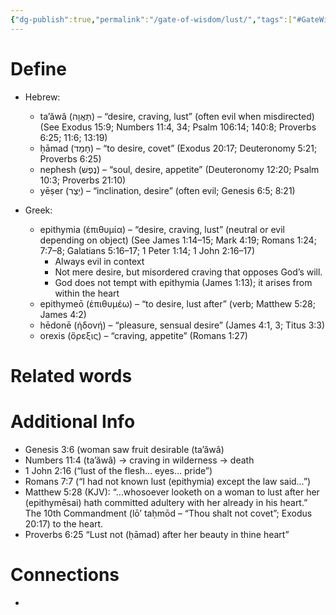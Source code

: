 ```yaml
---
{"dg-publish":true,"permalink":"/gate-of-wisdom/lust/","tags":["#GateWisdom"]}
---
```


# Define
- Hebrew: 
	- ta’ăwâ (תַּאֲוָה) – “desire, craving, lust” (often evil when misdirected)  (See Exodus 15:9; Numbers 11:4, 34; Psalm 106:14; 140:8; Proverbs 6:25; 11:6; 13:19)
	- ḥāmad (חָמַד) – “to desire, covet” (Exodus 20:17; Deuteronomy 5:21; Proverbs 6:25)
	- nephesh (נֶפֶשׁ) – “soul, desire, appetite” (Deuteronomy 12:20; Psalm 10:3; Proverbs 21:10)
	- yēṣer (יֵצֶר) – “inclination, desire” (often evil; Genesis 6:5; 8:21)

- Greek: 
	- epithymia (ἐπιθυμία) – “desire, craving, lust” (neutral or evil depending on object)  (See James 1:14–15; Mark 4:19; Romans 1:24; 7:7–8; Galatians 5:16–17; 1 Peter 1:14; 1 John 2:16–17)
		- Always evil in context
		- Not mere desire, but misordered craving that opposes God’s will.
		- God does not tempt with epithymia (James 1:13); it arises from within the heart
	- epithymeō (ἐπιθυμέω) – “to desire, lust after” (verb; Matthew 5:28; James 4:2)
	- hēdonē (ἡδονή) – “pleasure, sensual desire” (James 4:1, 3; Titus 3:3)
	- orexis (ὄρεξις) – “craving, appetite” (Romans 1:27)

# Related words


# Additional Info
- Genesis 3:6 (woman saw fruit desirable (ta’ăwâ)
- Numbers 11:4 (ta’ăwâ) → craving in wilderness → death
- 1 John 2:16 (“lust of the flesh… eyes… pride”)
- Romans 7:7 (“I had not known lust (epithymia) except the law said…”)
- Matthew 5:28 (KJV): “…whosoever looketh on a woman to lust after her (epithymēsai) hath committed adultery with her already in his heart.” The 10th Commandment (lō’ taḥmōd – “Thou shalt not covet”; Exodus 20:17) to the heart.
- Proverbs 6:25 “Lust not (ḥāmad) after her beauty in thine heart”

# Connections
- 

